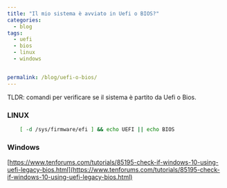 ```yaml
---
title: "Il mio sistema è avviato in Uefi o BIOS?"
categories:
  - blog
tags:
  - uefi
  - bios
  - linux 
  - windows


permalink: /blog/uefi-o-bios/
---
```

TLDR: comandi per verificare se il sistema è partito da Uefi o Bios.

### LINUX

```bash 
    [ -d /sys/firmware/efi ] && echo UEFI || echo BIOS
```


### Windows
[https://www.tenforums.com/tutorials/85195-check-if-windows-10-using-uefi-legacy-bios.html](https://www.tenforums.com/tutorials/85195-check-if-windows-10-using-uefi-legacy-bios.html)
